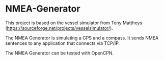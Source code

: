 # NMEA-Generator

This project is based on the vessel simulator from Tony Mattheys (https://sourceforge.net/projects/vesselsimulator/).

The NMEA Generator is simulating a GPS and a compass. It sends NMEA sentences to any application that connects via TCP/IP.

The NMEA Generator can be tested with OpenCPN.
